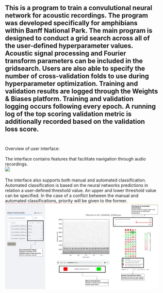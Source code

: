 This is a program to train a convulutional neural network for acoustic recordings. The program was developed specifically for amphibians within Banff National Park. The main program is designed to conduct a grid search across all of the user-defined hyperparameter values. Acoustic signal processing and Fourier transform parameters can be included in the gridsearch. Users are also able to specify the number of cross-validation folds to use during hyperparameter optimization. Training and validation results are logged through the Weights & Biases platform. Training and validation logging occurs following every epoch. A running log of the top scoring validation metric is additionally recorded based on the validation loss score. 
<br>
<br>
---
Overview of user interface:
<br>
<br>
The interface contains features that facilitate navigation through audio recordings. 
<br>
![]((https://github.com/hurdg/Train-Bioacoustic-Neural-Net/blob/main/images/ProcessFlowchart.png)) 
<br>
<br>
The interface also supports both manual and automated classification. Automated classification is based on the neural networks predictions in relation a user-defined threshold value. An upper and lower threshold value can be specified. In the case of a conflict between the manual and automated classifications, priority will be given to the former.
<br>
![](https://github.com/hurdg/amphibian-bioacoustics-user-interface/blob/main/images/UI_annotation2.png)
